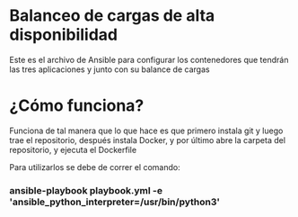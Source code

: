 # Balanceo de cargas de alta disponibilidad

Este es el archivo de Ansible para configurar los contenedores que tendrán las tres aplicaciones y junto con su balance de cargas

# ¿Cómo funciona?
Funciona de tal manera que lo que hace es que primero instala git y luego trae el repositorio, después instala Docker, y por último abre la carpeta del repositorio, y ejecuta el Dockerfile

Para utilizarlos se debe de correr el comando:
### ansible-playbook playbook.yml -e 'ansible_python_interpreter=/usr/bin/python3'

